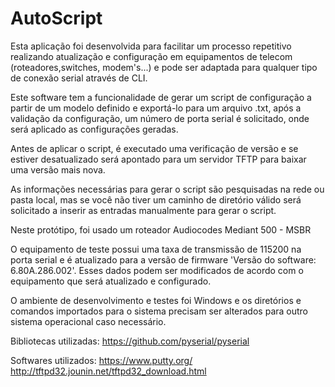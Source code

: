 # AutoScript

Esta aplicação foi desenvolvida para facilitar um processo repetitivo realizando atualização e configuração em equipamentos de telecom (roteadores,switches, modem's...) e pode ser adaptada para qualquer tipo de conexão serial através de CLI.

Este software tem a funcionalidade de gerar um script de configuração a partir de um modelo definido e exportá-lo para um arquivo .txt,
após a validação da configuração, um número de porta serial é solicitado, onde será aplicado as configurações geradas. 

Antes de aplicar o script, é executado uma verificação de versão e se estiver desatualizado será apontado para um servidor TFTP para baixar uma versão mais nova.

As informações necessárias para gerar o script são pesquisadas na rede ou pasta local, mas se você não
tiver um caminho de diretório válido será solicitado a inserir as entradas manualmente para gerar o script.

Neste protótipo, foi usado um roteador Audiocodes Mediant 500 - MSBR

O equipamento de teste possui uma taxa de transmissão de 115200 na porta serial e é atualizado para a versão de firmware 'Versão do software: 6.80A.286.002'. Esses dados podem ser modificados de acordo com o equipamento que será atualizado e configurado.

O ambiente de desenvolvimento e testes foi Windows e os diretórios e comandos importados para o sistema precisam ser alterados para outro sistema operacional caso necessário.

Bibliotecas utilizadas:
https://github.com/pyserial/pyserial

Softwares utilizados:
https://www.putty.org/
http://tftpd32.jounin.net/tftpd32_download.html
